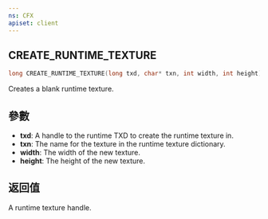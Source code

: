 ```yaml
---
ns: CFX
apiset: client
---
```

## CREATE_RUNTIME_TEXTURE

```c
long CREATE_RUNTIME_TEXTURE(long txd, char* txn, int width, int height);
```

Creates a blank runtime texture.

## 參數
* **txd**: A handle to the runtime TXD to create the runtime texture in.
* **txn**: The name for the texture in the runtime texture dictionary.
* **width**: The width of the new texture.
* **height**: The height of the new texture.

## 返回值
A runtime texture handle.
